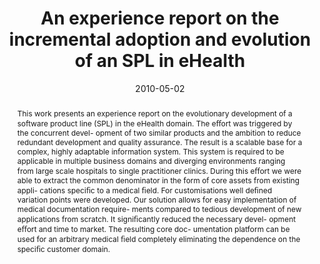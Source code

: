 ---
abstract: This work presents an experience report on the evolutionary  development
  of a software product line (SPL) in the eHealth  domain. The e&#64256;ort was triggered
  by the concurrent devel-  opment of two similar products and the ambition to reduce  redundant
  development and quality assurance. The result is  a scalable base for a complex,
  highly adaptable information  system. This system is required to be applicable in
  multiple  business domains and diverging environments ranging from  large scale
  hospitals to single practitioner clinics.  During this e&#64256;ort we were able
  to extract the common  denominator in the form of core assets from existing appli-  cations
  speci&#64257;c to a medical &#64257;eld. For customisations well  de&#64257;ned
  variation points were developed. Our solution allows  for easy implementation of
  medical documentation require-  ments compared to tedious development of new applications  from
  scratch. It signi&#64257;cantly reduced the necessary devel-  opment e&#64256;ort
  and time to market. The resulting core doc-  umentation platform can be used for
  an arbitrary medical  &#64257;eld completely eliminating the dependence on the speci&#64257;c  customer
  domain.
authors:
- Stefan Strobl
- Mario Bernhart
- Thomas Grechenig
date: '2010-05-02'
featured: false
links:
- name: Publik
  url: https://publik.tuwien.ac.at/showentry.php?ID=193561&lang=1
publication_types:
- '0'
publishDate: '2010-05-02'
title: An experience report on the incremental adoption and evolution of an SPL in
  eHealth
url_pdf: ''
---